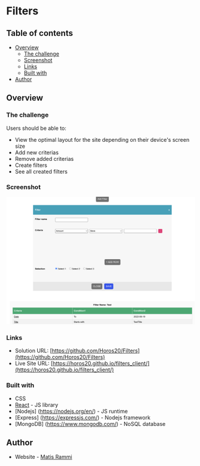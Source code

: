 # Filters

## Table of contents

- [Overview](#overview)
  - [The challenge](#the-challenge)
  - [Screenshot](#screenshot)
  - [Links](#links)
  - [Built with](#built-with)
- [Author](#author)


## Overview

### The challenge

Users should be able to:

- View the optimal layout for the site depending on their device's screen size
- Add new criterias
- Remove added criterias
- Create filters
- See all created filters

### Screenshot

![](./screenshot.png)

### Links

- Solution URL: [https://github.com/Horos20/Filters](https://github.com/Horos20/Filters)
- Live Site URL: [https://horos20.github.io/filters_client/](https://horos20.github.io/filters_client/)

### Built with

- CSS
- [React](https://reactjs.org/) - JS library
- [Nodejs] (https://nodejs.org/en/) - JS runtime 
- [Express] (https://expressjs.com/) - Nodejs framework
- [MongoDB] (https://www.mongodb.com/) - NoSQL database


## Author

- Website - [Matis Rammi](https://matisrammi.com/)